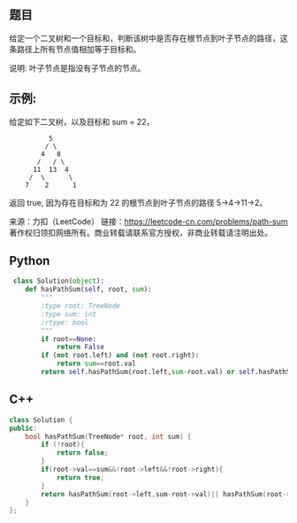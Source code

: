 ## 题目
给定一个二叉树和一个目标和，判断该树中是否存在根节点到叶子节点的路径，这条路径上所有节点值相加等于目标和。

说明: 叶子节点是指没有子节点的节点。

## 示例: 
给定如下二叉树，以及目标和 sum = 22，

              5
             / \
            4   8
           /   / \
          11  13  4
         /  \      \
        7    2      1

返回 true, 因为存在目标和为 22 的根节点到叶子节点的路径 5->4->11->2。

来源：力扣（LeetCode）
链接：https://leetcode-cn.com/problems/path-sum
著作权归领扣网络所有。商业转载请联系官方授权，非商业转载请注明出处。

## Python
```python
 class Solution(object):
    def hasPathSum(self, root, sum):
        """
        :type root: TreeNode
        :type sum: int
        :rtype: bool
        """
        if root==None:
            return False
        if (not root.left) and (not root.right):
            return sum==root.val
        return self.hasPathSum(root.left,sum-root.val) or self.hasPathSum(root.right,sum-root.val)
```

## C++
```C++
class Solution {
public:
    bool hasPathSum(TreeNode* root, int sum) {
        if (!root){
            return false;
        }
        if(root->val==sum&&!root->left&&!root->right){
            return true;
        }
        return hasPathSum(root->left,sum-root->val)|| hasPathSum(root->right,sum-root->val);
    }
};
```
